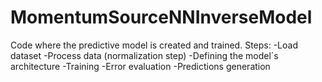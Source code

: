 # MomentumSourceNNInverseModel

Code where the predictive model is created and trained.
Steps:
-Load dataset
-Process data (normalization step)
-Defining the model´s architecture
-Training
-Error evaluation
-Predictions generation
